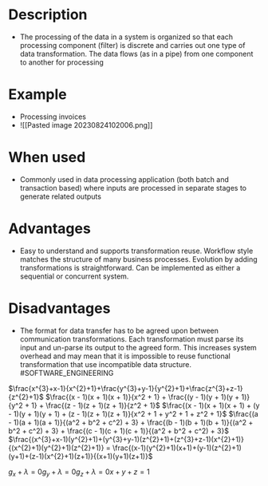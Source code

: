 # Description
* The processing of the data in a system is organized so that each processing component (filter) is discrete and carries out one type of data transformation. The data flows (as in a pipe) from one component to another for processing
# Example
* Processing invoices
* ![[Pasted image 20230824102006.png]]
# When used
* Commonly used in data processing application (both batch and transaction based) where inputs are processed in separate stages to generate related outputs
# Advantages
* Easy to understand and supports transformation reuse. Workflow style matches the structure of many business processes. Evolution by adding transformations is straightforward. Can be implemented as either a sequential or concurrent system.
# Disadvantages
* The format for data transfer has to be agreed upon between communication transformations. Each transformation must parse its input and un-parse its output to the agreed form. This increases system overhead and may mean that it is impossible to reuse functional transformation that use incompatible data structure.
#SOFTWARE_ENGINEERING 

$\frac{x^{3}+x-1}{x^{2}+1}+\frac{y^{3}+y-1}{y^{2}+1}+\frac{z^{3}+z-1}{z^{2}+1}$
$\frac{(x - 1)(x + 1)(x + 1)}{x^2 + 1} + \frac{(y - 1)(y + 1)(y + 1)}{y^2 + 1} + \frac{(z - 1)(z + 1)(z + 1)}{z^2 + 1}$
$\frac{(x - 1)(x + 1)(x + 1) + (y - 1)(y + 1)(y + 1) + (z - 1)(z + 1)(z + 1)}{x^2 + 1 + y^2 + 1 + z^2 + 1}$
$\frac{(a - 1)(a + 1)(a + 1)}{(a^2 + b^2 + c^2) + 3} + \frac{(b - 1)(b + 1)(b + 1)}{(a^2 + b^2 + c^2) + 3} + \frac{(c - 1)(c + 1)(c + 1)}{(a^2 + b^2 + c^2) + 3}$
$\frac{(x^{3}+x-1)(y^{2}+1)+(y^{3}+y-1)(z^{2}+1)+(z^{3}+z-1)(x^{2}+1)}{(x^{2}+1)(y^{2}+1)(z^{2}+1)} = \frac{(x-1)(y^{2}+1)(x+1)+(y-1)(z^{2}+1)(y+1)+(z-1)(x^{2}+1)(z+1)}{(x+1)(y+1)(z+1)}$

$g_x + \lambda = 0 g_y + \lambda = 0 g_z + \lambda = 0 x + y + z = 1$
